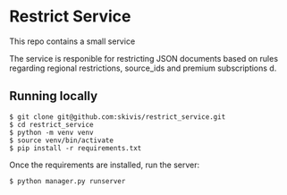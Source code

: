 # Restrict Service

This repo contains a small service

The service is responible for restricting JSON documents based on rules regarding regional restrictions, source_ids and premium subscriptions d.

## Running locally

```
$ git clone git@github.com:skivis/restrict_service.git
$ cd restrict_service
$ python -m venv venv
$ source venv/bin/activate
$ pip install -r requirements.txt
```

Once the requirements are installed, run the server:

```
$ python manager.py runserver
```